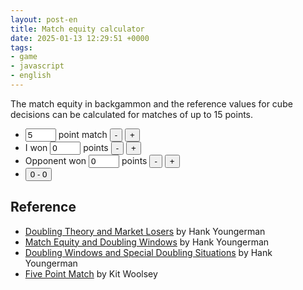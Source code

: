 ```yaml
---
layout: post-en
title: Match equity calculator
date: 2025-01-13 12:29:51 +0000
tags:
- game
- javascript
- english
---
```

The match equity in backgammon and the reference values for cube decisions can be calculated for matches of up to 15 points.

<ul>
    <li><input name="point" id="point" type="text" value="5" size="3" onkeyup="update()" /> point match
    <input type="button" value="-" onclick="decPoint();" />
    <input type="button" value="+" onclick="incPoint();" /></li>
    <li>I won <input name="myPoint" id="myPoint" type="text" value="0" size="3" onkeyup="update()" /> points
    <input type="button" value="-" onclick="decMyPoint();" />
    <input type="button" value="+" onclick="incMyPoint();" /></li>
    <li>Opponent won <input name="oppPoint" id="oppPoint" type="text" value="0" size="3" onkeyup="update()" /> points
    <input type="button" value="-" onclick="decOppPoint();" />
    <input type="button" value="+" onclick="incOppPoint();" /></li>
    <li><input type="button" value="0 - 0" onclick="resetPoint();" /></li>
</ul>

<h2 id="matchStatus"></h2>

<div id="result"></div>

<h2>Reference</h2>
<ul>
<li><a href="https://bkgm.com/articles/GOL/Aug99/double.htm">Doubling Theory and Market Losers</a> by Hank Youngerman</li>
<li><a href="https://bkgm.com/articles/GOL/Oct99/hanka99.htm">Match Equity and Doubling Windows</a> by Hank Youngerman</li>
<li><a href="https://bkgm.com/articles/GOL/Nov99/hankb99.htm">Doubling Windows and Special Doubling Situations</a> by Hank Youngerman</li>
<li><a href="https://bkgm.com/articles/GOL/Aug99/fivept.htm">Five Point Match</a> by Kit Woolsey</li>
</ul>

<script src="/js/matchequity.min.js"></script>
